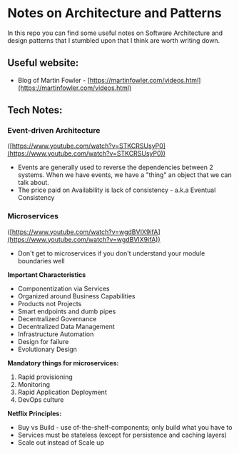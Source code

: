 # Notes on Architecture and Patterns
In this repo you can find some useful notes on Software Architecture and design patterns that I stumbled upon that I think are worth writing down.

## Useful website:

- Blog of Martin Fowler - [https://martinfowler.com/videos.html](https://martinfowler.com/videos.html)

## Tech Notes:

### Event-driven Architecture

([https://www.youtube.com/watch?v=STKCRSUsyP0](https://www.youtube.com/watch?v=STKCRSUsyP0)) 

- Events are generally used to reverse the dependencies between 2 systems. When we have events, we have a "thing" an object that we can talk about.
- The price paid on Availability is lack of consistency - a.k.a Eventual Consistency

### Microservices

([https://www.youtube.com/watch?v=wgdBVIX9ifA](https://www.youtube.com/watch?v=wgdBVIX9ifA))

- Don't get to microservices if you don't understand your module boundaries well

**Important Characteristics**
- Componentization via Services
- Organized around Business Capabilities
- Products not Projects
- Smart endpoints and dumb pipes
- Decentralized Governance
- Decentralized Data Management
- Infrastructure Automation
- Design for failure
- Evolutionary Design

**Mandatory things for microservices:**

1. Rapid provisioning
2. Monitoring
3. Rapid Application Deployment
4. DevOps culture

**Netflix Principles:**
- Buy vs Build - use of-the-shelf-components; only build what you have to
- Services must be stateless (except for persistence and caching layers)
- Scale out instead of Scale up
